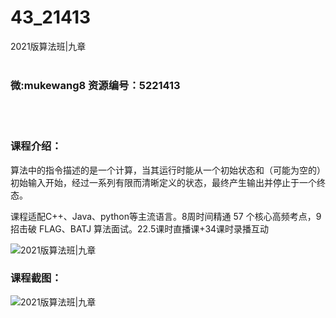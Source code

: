 # 43_21413
2021版算法班|九章
<br/></br>
<h3>微:mukewang8 资源编号：5221413</h3>
<br/></br>
<h3>课程介绍：</h3>
<p><a title="查看与 算法 相关的文章" target="_blank">算法</a>中的指令描述的是一个计算，当其运行时能从一个初始状态和（可能为空的）初始输入开始，经过一系列有限而清晰定义的状态，最终产生输出并停止于一个终态。</p>
<p>课程适配C++、Java、python等主流语言。8周时间精通 57 个核心高频考点，9 招击破 FLAG、BATJ 算法面试。22.5课时直播课+34课时录播互动</p>
<p><img src="https://www.ko996.com/wp-content/uploads/img/2021/10/1-35-300x202.png" alt="2021版算法班|九章"></p>
<div class="info-desc">
<h3>课程截图：</h3>
<p><img src="https://www.ko996.com/wp-content/uploads/img/2021/10/2-30.png" alt="2021版算法班|九章"></p>


			
</div>
